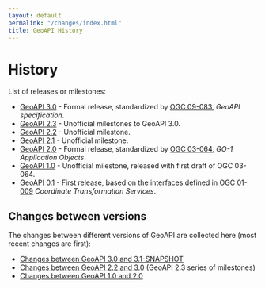 ```yaml
---
layout: default
permalink: "/changes/index.html"
title: GeoAPI History
---
```

<h1>History</h1>

<p>List of releases or milestones:</p>

<ul>
  <li><a href="{{ '/3.0/index.html' | relative_url }}">GeoAPI 3.0</a> - Formal release, standardized by <a class="externalLink" href="https://www.opengeospatial.org/standards/geoapi">OGC 09-083</a>, <i>GeoAPI specification</i>.</li>
  <li><a href="{{ '/changes/2.3/index.html' | relative_url }}">GeoAPI 2.3</a> - Unofficial milestones to GeoAPI 3.0.</li>
  <li><a href="{{ '/changes/2.2/index.html' | relative_url }}">GeoAPI 2.2</a> - Unofficial milestone.</li>
  <li><a href="{{ '/changes/2.1/index.html' | relative_url }}">GeoAPI 2.1</a> - Unofficial milestone.</li>
  <li><a href="{{ '/changes/2.0/index.html' | relative_url }}">GeoAPI 2.0</a> - Formal release, standardized by <a class="externalLink" href="https://www.opengeospatial.org/standards/go">OGC 03-064</a>, <i>GO-1 Application Objects</i>.</li>
  <li><a href="{{ '/changes/1.0/index.html' | relative_url }}">GeoAPI 1.0</a> - Unofficial milestone, released with first draft of OGC 03-064.</li>
  <li><a href="{{ '/changes/0.1/index.html' | relative_url }}">GeoAPI 0.1</a> - First release, based on the interfaces defined in <a class="externalLink" href="https://www.opengeospatial.org/standards/ct">OGC 01-009</a> <i>Coordinate Transformation Services</i>.</li>
</ul>

<h2>Changes between versions</h2>

<p>The changes between different versions of GeoAPI are collected here (most recent changes are first):</p>

<ul>
  <li><a href="{{ '/snapshot/change-summary.html' | relative_url }}">Changes between GeoAPI 3.0 and 3.1-SNAPSHOT</a></li>
  <li><a href="{{ '/changes/2.3/index.html' | relative_url }}">Changes between GeoAPI 2.2 and 3.0</a> (GeoAPI 2.3 series of milestones)</li>
  <li><a href="{{ '/changes/2.0/index.html' | relative_url }}">Changes between GeoAPI 1.0 and 2.0</a></li>
</ul>
